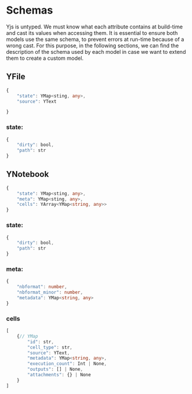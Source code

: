 # Schemas

Yjs is untyped. We must know what each attribute contains at build-time and cast its values when accessing them. It is essential to ensure both models use the same schema, to prevent errors at run-time because of a wrong cast. For this purpose, in the following sections, we can find the description of the schema used by each model in case we want to extend them to create a custom model.

## YFile

```typescript
{
	"state": YMap<sting, any>,
	"source": YText

}
```

### state:
```typescript
{
	"dirty": bool,
	"path": str
}
```

## YNotebook

```typescript
{
	"state": YMap<sting, any>,
	"meta": YMap<sting, any>,
	"cells": YArray<YMap<string, any>>
}
```

### state:
```typescript
{
	"dirty": bool,
	"path": str
}
```

### meta:
```typescript
{
	"nbformat": number,
	"nbformat_minor": number,
	"metadata": YMap<string, any>
}
```

### cells
```typescript
[
	{// YMap
		"id": str,
		"cell_type": str,
		"source": YText,
		"metadata": YMap<string, any>,
		"execution_count": Int | None,
		"outputs": [] | None,
		"attachments": {} | None
	}
]
```

